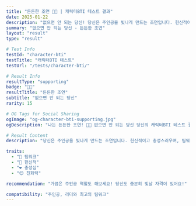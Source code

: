 ```yaml
---
title: "든든한 조연 🤝💫 | 캐릭터BTI 테스트 결과"
date: 2025-01-22
description: "없으면 안 되는 당신! 당신은 주인공을 빛나게 만드는 조연입니다. 헌신적이고 충성스러우며, 팀워크를 중시합니다. 화려하진 않지만 진정한 가치를 아는 사람들은 당신의 소중함을 알아요...."
summary: "없으면 안 되는 당신 - 든든한 조연"
layout: "result"
type: "result"

# Test Info
testId: "character-bti"
testTitle: "캐릭터BTI 테스트"
testUrl: "/tests/character-bti/"

# Result Info
resultType: "supporting"
badge: "🤝💫"
resultTitle: "든든한 조연"
subtitle: "없으면 안 되는 당신"
rarity: 15

# OG Tags for Social Sharing
ogImage: "og-character-bti-supporting.jpg"
ogDescription: "나는 든든한 조연! 🤝💫 없으면 안 되는 당신 당신의 캐릭터BTI 테스트 결과는?"

# Result Content
description: "당신은 주인공을 빛나게 만드는 조연입니다. 헌신적이고 충성스러우며, 팀워크를 중시합니다. 화려하진 않지만 진정한 가치를 아는 사람들은 당신의 소중함을 알아요."

traits:
  - "🤝 팀워크"
  - "💫 헌신적"
  - "❤️ 충성심"
  - "😊 친화력"

recommendation: "가끔은 주인공 역할도 해보세요! 당신도 충분히 빛날 자격이 있어요!"

compatibility: "주인공, 리더와 최고의 팀워크"
---
```

